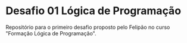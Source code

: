# Desafio 01 Lógica de Programação
Repositório para o primeiro desafio proposto pelo Felipão no curso "Formação Lógica de Programação".
